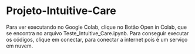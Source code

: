# Projeto-Intuitive-Care

Para ver executando no Google Colab, clique no Botão Open in Colab, que se encontra no arquivo Teste_Intuitive_Care.ipynb.
Para conseguir executar os códigos, clique em conectar, para conectar a internet pois é um serviço em nuvem. 
